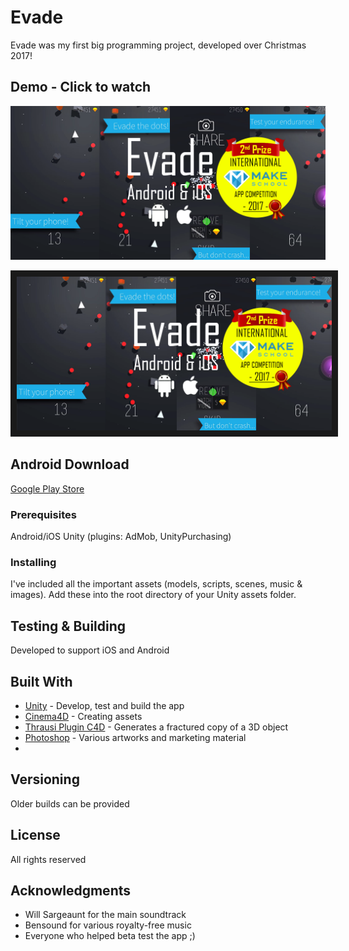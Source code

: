 # Evade

Evade was my first big programming project, developed over Christmas 2017!

## Demo - Click to watch

![Feature](/Screenshots/featuregraphic_google.png?raw=true "Feature Graphic")

<a href="http://www.youtube.com/watch?feature=player_embedded&v=JRl0Hm4Vaio
" target="_blank"><img src="/Screenshots/featuregraphic_google.png?raw=true" 
alt="Evade, Android & iOS" border="10" /></a>

## Android Download

[Google Play Store](https://play.google.com/store/apps/details?id=adriano.evade.uk)


### Prerequisites

Android/iOS
Unity (plugins: AdMob, UnityPurchasing)

### Installing

I've included all the important assets (models, scripts, scenes, music & images). Add these into the root directory of your Unity assets folder.

## Testing & Building

Developed to support iOS and Android

## Built With

* [Unity](https://unity3d.com/) - Develop, test and build the app
* [Cinema4D](https://www.maxon.net/en/products/cinema-4d/overview/) - Creating assets
* [Thrausi Plugin C4D](https://nitro4d.com/product/thrausi/) - Generates a fractured copy of a 3D object
* [Photoshop](https://www.photoshop.com/) - Various artworks and marketing material
* 

## Versioning

Older builds can be provided

## License

All rights reserved

## Acknowledgments

* Will Sargeaunt for the main soundtrack
* Bensound for various royalty-free music
* Everyone who helped beta test the app ;)
